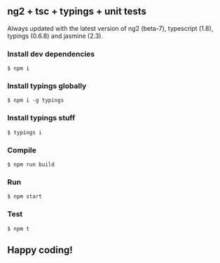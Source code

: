 ## ng2 + tsc + typings + unit tests

Always updated with the latest version of ng2 (beta-7), typescript (1.8), typings (0.6.8) and jasmine (2.3).

### Install dev dependencies

```shell
$ npm i
```

### Install typings globally

```shell
$ npm i -g typings
```

### Install typings stuff

```shell
$ typings i
```

### Compile

```shell
$ npm run build
```

### Run

```shell
$ npm start
```

### Test

```shell
$ npm t
```

## Happy coding!
